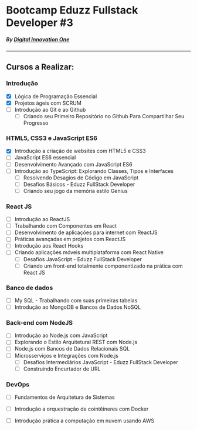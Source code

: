 # Bootcamp Eduzz Fullstack Developer #3
##### _By [Digital Innovation One](https://www.dio.me)_


---

## Cursos a Realizar:

### Introdução
- [x] Lógica de Programação Essencial
- [x] Projetos ágeis com SCRUM
- [ ] Introdução ao Git e ao Github
    * [ ] Criando seu Primeiro Repositório no Github Para Compartilhar Seu Progresso    
### HTML5, CSS3 e JavaScript ES6
- [x] Introdução a criação de websites com HTML5 e CSS3
- [ ] JavaScript ES6 essencial
- [ ] Desenvolvimento Avançado com JavaScript ES6
- [ ] Introdução ao TypeScript: Explorando Classes, Tipos e Interfaces
    * [ ] Resolvendo Desagios de Código em JavaScript
    * [ ] Desafios Básicos - Eduzz FullStack Developer
    * [ ] Criando seu jogo da memória estilo Genius
### React JS
- [ ] Introdução ao ReactJS
- [ ] Trabalhando com Componentes em React
- [ ] Desenvolvimento de aplicações para internet com ReactJS
- [ ] Práticas avançadas em projetos com ReactJS
- [ ] Introdução aos React Hooks
- [ ] Criando aplicações móveis multiplataforma com React Native
    * [ ] Desafios JavaScript - Eduzz FullStack Developer
    * [ ] Criando um front-end totalmente componentizado na prática com React JS
### Banco de dados
- [ ] My SQL - Trabalhando com suas primeiras tabelas
- [ ] Introdução ao MongoDB e Bancos de Dados NoSQL
### Back-end com NodeJS
- [ ] Introdução ao Node.js com JavaScript
- [ ] Explorando o Estilo Arquitetural REST com Node.js
- [ ] Node.js com Bancos de Dados Relacionais SQL
- [ ] Microsserviços e Integrações com Node.js
    * [ ] Desafios Intermediários JavaScript - Eduzz FullStack Developer
    * [ ] Construindo Encurtador de URL
### DevOps
- [ ] Fundamentos de Arquitetura de Sistemas
- [ ] Introdução a orquestração de cointêineres com Docker
- [ ] Introdução prática a computação em nuvem usando AWS



